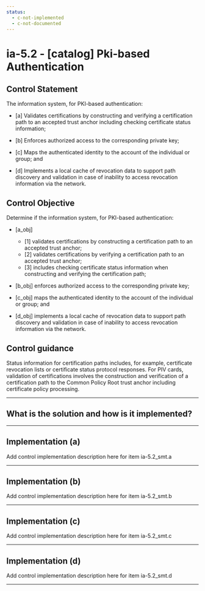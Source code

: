 ```yaml
---
status:
  - c-not-implemented
  - c-not-documented
---
```


# ia-5.2 - \[catalog\] Pki-based Authentication

## Control Statement

The information system, for PKI-based authentication:

- \[a\] Validates certifications by constructing and verifying a certification path to an accepted trust anchor including checking certificate status information;

- \[b\] Enforces authorized access to the corresponding private key;

- \[c\] Maps the authenticated identity to the account of the individual or group; and

- \[d\] Implements a local cache of revocation data to support path discovery and validation in case of inability to access revocation information via the network.

## Control Objective

Determine if the information system, for PKI-based authentication:

- \[a_obj\]

  - \[1\] validates certifications by constructing a certification path to an accepted trust anchor;
  - \[2\] validates certifications by verifying a certification path to an accepted trust anchor;
  - \[3\] includes checking certificate status information when constructing and verifying the certification path;

- \[b_obj\] enforces authorized access to the corresponding private key;

- \[c_obj\] maps the authenticated identity to the account of the individual or group; and

- \[d_obj\] implements a local cache of revocation data to support path discovery and validation in case of inability to access revocation information via the network.

## Control guidance

Status information for certification paths includes, for example, certificate revocation lists or certificate status protocol responses. For PIV cards, validation of certifications involves the construction and verification of a certification path to the Common Policy Root trust anchor including certificate policy processing.

______________________________________________________________________

## What is the solution and how is it implemented?

<!-- Please leave this section blank and enter implementation details in the parts below. -->

______________________________________________________________________

## Implementation (a)

Add control implementation description here for item ia-5.2_smt.a

______________________________________________________________________

## Implementation (b)

Add control implementation description here for item ia-5.2_smt.b

______________________________________________________________________

## Implementation (c)

Add control implementation description here for item ia-5.2_smt.c

______________________________________________________________________

## Implementation (d)

Add control implementation description here for item ia-5.2_smt.d

______________________________________________________________________
